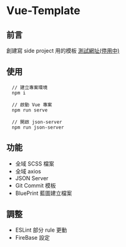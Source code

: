 # Vue-Template

## 前言
創建寫 side project 用的模板
[測試網址(停用中)](https://rocmark.github.io/Vue-Template/.)

## 使用
```
  // 建立專案環境
  npm i 
  
  // 啟動 Vue 專案
  npm run serve
  
  // 開啟 json-server
  npm run json-server
```

## 功能
- 全域 SCSS 檔案
- 全域 axios
- JSON Server
- Git Commit 模板
- BluePrint 藍圖建立檔案

## 調整
- ESLint 部分 rule 更動
- FireBase 設定
